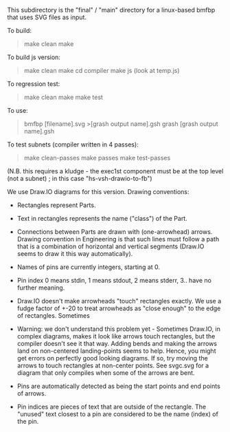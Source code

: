 This subdirectory is the "final" / "main" directory for a linux-based bmfbp that uses SVG files as input.

To build:
> make clean
> make

To build js version:
> make clean
> make
> cd compiler
> make js
(look at temp.js)

To regression test:
> make clean
> make
> make test

To use:
> bmfbp [filename].svg >[grash output name].gsh
> grash [grash output name].gsh


To test subnets (compiler written in 4 passes):
> make clean-passes
> make passes
> make test-passes

(N.B. this requires a kludge - the exec1st component must be at the top level (not a subnet) ; in this case "hs-vsh-drawio-to-fb")

We use Draw.IO diagrams for this version.
Drawing conventions:

- Rectangles represent Parts.

- Text in rectangles represents the name ("class") of the Part.

- Connections between Parts are drawn with (one-arrowhead) arrows.  Drawing convention in Engineering is that such lines must follow a path that is a combination of horizontal and vertical segments (Draw.IO seems to draw it this way automatically).

- Names of pins are currently integers, starting at 0.

- Pin index 0 means stdin, 1 means stdout, 2 means stderr, 3.. have no further meaning.

- Draw.IO doesn't make arrowheads "touch" rectangles exactly.  We use a fudge factor of +-20 to treat arrowheads as "close enough" to the edge of rectangles.  Sometimes

- Warning: we don't understand this problem yet - Sometimes Draw.IO, in complex diagrams, makes it look like arrows touch rectangles, but the compiler doesn't see it that way.  Adding bends and making the arrows land on non-centered landing-points seems to help.  Hence, you might get errors on perfectly good looking diagrams.  If so, try moving the arrows to touch rectangles at non-center points.  See svgc.svg for a diagram that only compiles when some of the arrows are bent.

- Pins are automatically detected as being the start points and end points of arrows.

- Pin indices are pieces of text that are outside of the rectangle.  The "unused" text closest to a pin are considered to be the name (index) of the pin.
